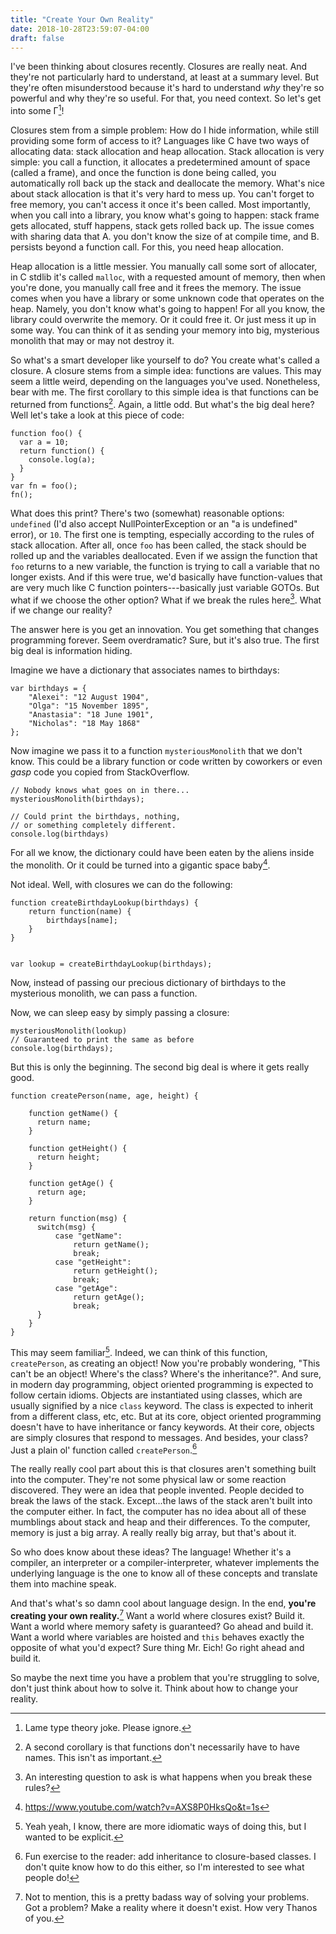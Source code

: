 ```yaml
---
title: "Create Your Own Reality"
date: 2018-10-28T23:59:07-04:00
draft: false
---
```


I've been thinking about closures recently. Closures are really
neat. And they're not particularly hard to understand, at least at a
summary level. But they're often misunderstood because it's hard to
understand *why* they're so powerful and why they're so useful. For
that, you need context. So let's get into some Γ[^1]!

[^1]: Lame type theory joke. Please ignore.

Closures stem from a simple problem: How do I hide information, while
still providing some form of access to it? Languages like C have two
ways of allocating data: stack allocation and heap allocation. Stack
allocation is very simple: you call a function, it allocates a
predetermined amount of space (called a frame), and once the function
is done being called, you automatically roll back up the stack and
deallocate the memory. What's nice about stack allocation is that it's
very hard to mess up. You can't forget to free memory, you can't
access it once it's been called. Most importantly, when you call into
a library, you know what's going to happen: stack frame gets
allocated, stuff happens, stack gets rolled back up. The issue comes
with sharing data that A. you don't know the size of at compile time,
and B. persists beyond a function call. For this, you need heap
allocation.

Heap allocation is a little messier. You manually call some sort of
allocater, in C stdlib it's called `malloc`, with a requested amount of
memory, then when you're done, you manually call free and it frees the
memory. The issue comes when you have a library or some unknown code
that operates on the heap. Namely, you don't know what's going to
happen! For all you know, the library could overwrite the memory. Or
it could free it. Or just mess it up in some way. You can think of it
as sending your memory into big, mysterious monolith that may or may
not destroy it.

So what's a smart developer like yourself to do? You create what's
called a closure. A closure stems from a simple idea: functions are
values. This may seem a little weird, depending on the languages
you've used. Nonetheless, bear with me. The first corollary to this
simple idea is that functions can be returned from functions[^2]. Again, a
little odd. But what's the big deal here? Well let's take a look at
this piece of code:

```
function foo() {
  var a = 10;
  return function() {
    console.log(a);
  }
}
var fn = foo();
fn();
``` 


What does this print? There's two (somewhat) reasonable options:
`undefined` (I'd also accept NullPointerException or an "a is
undefined" error), or `10`. The first one is tempting, especially
according to the rules of stack allocation. After all, once `foo` has
been called, the stack should be rolled up and the variables
deallocated. Even if we assign the function that `foo` returns to a
new variable, the function is trying to call a variable that no longer
exists. And if this were true, we'd basically have function-values
that are very much like C function pointers---basically just variable
GOTOs. But what if we choose the other option? What if we break the
rules here[^3]. What if we change our reality?

[^2]: A second corollary is that functions don't necessarily have to
    have names. This isn't as important.
	
[^3]: An interesting question to ask is what happens when you break
    these rules?

The answer here is you get an innovation. You get something that
changes programming forever. Seem overdramatic? Sure, but it's also
true. The first big deal is information hiding.

Imagine we have a dictionary that associates names to birthdays:

```
var birthdays = {
	"Alexei": "12 August 1904",
	"Olga": "15 November 1895",
	"Anastasia": "18 June 1901",
	"Nicholas": "18 May 1868"
};
```

Now imagine we pass it to a function `mysteriousMonolith` that we
don't know. This could be a library function or code written by
coworkers or even *gasp* code you copied from StackOverflow.

```
// Nobody knows what goes on in there...
mysteriousMonolith(birthdays);

// Could print the birthdays, nothing, 
// or something completely different.
console.log(birthdays)
```

For all we know, the dictionary could have been eaten by the aliens
inside the monolith. Or it could be turned into a gigantic space baby[^4].

[^4]: https://www.youtube.com/watch?v=AXS8P0HksQo&t=1s

Not ideal. Well, with closures we can do the following:

```
function createBirthdayLookup(birthdays) {
	return function(name) {
		birthdays[name];
	}
}


var lookup = createBirthdayLookup(birthdays);
```

Now, instead of passing our precious dictionary of birthdays to the
mysterious monolith, we can pass a function. 


Now, we can sleep easy by simply passing a closure:

```
mysteriousMonolith(lookup)
// Guaranteed to print the same as before
console.log(birthdays);
```

But this is only the beginning. The second big deal is where it gets
really good.

```
function createPerson(name, age, height) {
	
	function getName() {
	  return name;
	}
	
	function getHeight() {
	  return height;
	}
	
	function getAge() {
	  return age;
	}
	
	return function(msg) {
	  switch(msg) {
		  case "getName":
			  return getName();
			  break;
		  case "getHeight":
			  return getHeight();
			  break;
		  case "getAge":
			  return getAge();
			  break;
	  }
	}
}
```

This may seem familiar[^5]. Indeed, we can think of this function,
`createPerson`, as creating an object! Now you're probably wondering,
"This can't be an object! Where's the class? Where's the
inheritance?". And sure, in modern day programming, object oriented
programming is expected to follow certain idioms. Objects are
instantiated using classes, which are usually signified by a nice
`class` keyword. The class is expected to inherit from a different
class, etc, etc. But at its core, object oriented programming doesn't
have to have inheritance or fancy keywords. At their core, objects are
simply closures that respond to messages. And besides, your class?
Just a plain ol' function called `createPerson`.[^6]

[^5]: Yeah yeah, I know, there are more idiomatic ways of doing this, but I
	wanted to be explicit.
		
		
[^6]: Fun exercise to the reader: add inheritance to closure-based
    classes. I don't quite know how to do this either, so I'm
    interested to see what people do!

The really really cool part about this is that closures aren't
something built into the computer. They're not some physical law or
some reaction discovered. They were an idea that people
invented. People decided to break the laws of the stack. Except...the
laws of the stack aren't built into the computer either. In fact, the
computer has no idea about all of these mumblings about stack and heap
and their differences. To the computer, memory is just a big array. A
really really big array, but that's about it. 

So who does know about these ideas? The language! Whether it's a
compiler, an interpreter or a compiler-interpreter, whatever
implements the underlying language is the one to know all of these
concepts and translate them into machine speak. 

And that's what's so damn cool about language design. In the end,
**you're creating your own reality.**[^7] Want a world where closures
exist? Build it. Want a world where memory safety is guaranteed? Go
ahead and build it. Want a world where variables are hoisted and
`this` behaves exactly the opposite of what you'd expect? Sure thing
Mr. Eich! Go right ahead and build it.

[^7]: Not to mention, this is a pretty badass way of solving your
    problems. Got a problem? Make a reality where it doesn't
    exist. How very Thanos of you.

So maybe the next time you have a problem that you're struggling to solve,
don't just think about how to solve it. Think about how to change your
reality.


